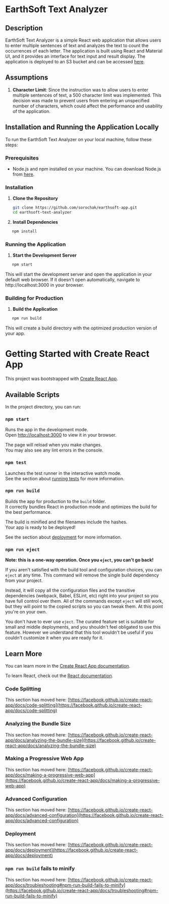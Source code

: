# EarthSoft Text Analyzer

## Description

EarthSoft Text Analyzer is a simple React web application that allows users to enter multiple sentences of text and analyzes the text to count the occurrences of each letter. The application is built using React and Material UI, and it provides an interface for text input and result display. The application is deployed to an S3 bucket and can be accessed [here](http://earthsoft-app.s3-website-us-east-1.amazonaws.com).

## Assumptions

1. **Character Limit**: Since the instruction was to allow users to enter multiple sentences of text, a 500 character limit was implemented. This decision was made to prevent users from entering an unspecified number of characters, which could affect the performance and usability of the application.

## Installation and Running the Application Locally

To run the EarthSoft Text Analyzer on your local machine, follow these steps:

### Prerequisites

- Node.js and npm installed on your machine. You can download Node.js from [here](https://nodejs.org/).

### Installation

1. **Clone the Repository**

   ```bash
   git clone https://github.com/sorochak/earthsoft-app.git
   cd earthsoft-text-analyzer
   ```

2. **Install Dependencies**

```bash
   npm install
```

### Running the Application

1. **Start the Development Server**

```bash
   npm start
```

This will start the development server and open the application in your default web browser. If it doesn't open automatically, navigate to http://localhost:3000 in your browser.

### Building for Production

1. **Build the Application**

```bash
   npm run build
```

This will create a build directory with the optimized production version of your app.

# Getting Started with Create React App

This project was bootstrapped with [Create React App](https://github.com/facebook/create-react-app).

## Available Scripts

In the project directory, you can run:

### `npm start`

Runs the app in the development mode.\
Open [http://localhost:3000](http://localhost:3000) to view it in your browser.

The page will reload when you make changes.\
You may also see any lint errors in the console.

### `npm test`

Launches the test runner in the interactive watch mode.\
See the section about [running tests](https://facebook.github.io/create-react-app/docs/running-tests) for more information.

### `npm run build`

Builds the app for production to the `build` folder.\
It correctly bundles React in production mode and optimizes the build for the best performance.

The build is minified and the filenames include the hashes.\
Your app is ready to be deployed!

See the section about [deployment](https://facebook.github.io/create-react-app/docs/deployment) for more information.

### `npm run eject`

**Note: this is a one-way operation. Once you `eject`, you can't go back!**

If you aren't satisfied with the build tool and configuration choices, you can `eject` at any time. This command will remove the single build dependency from your project.

Instead, it will copy all the configuration files and the transitive dependencies (webpack, Babel, ESLint, etc) right into your project so you have full control over them. All of the commands except `eject` will still work, but they will point to the copied scripts so you can tweak them. At this point you're on your own.

You don't have to ever use `eject`. The curated feature set is suitable for small and middle deployments, and you shouldn't feel obligated to use this feature. However we understand that this tool wouldn't be useful if you couldn't customize it when you are ready for it.

## Learn More

You can learn more in the [Create React App documentation](https://facebook.github.io/create-react-app/docs/getting-started).

To learn React, check out the [React documentation](https://reactjs.org/).

### Code Splitting

This section has moved here: [https://facebook.github.io/create-react-app/docs/code-splitting](https://facebook.github.io/create-react-app/docs/code-splitting)

### Analyzing the Bundle Size

This section has moved here: [https://facebook.github.io/create-react-app/docs/analyzing-the-bundle-size](https://facebook.github.io/create-react-app/docs/analyzing-the-bundle-size)

### Making a Progressive Web App

This section has moved here: [https://facebook.github.io/create-react-app/docs/making-a-progressive-web-app](https://facebook.github.io/create-react-app/docs/making-a-progressive-web-app)

### Advanced Configuration

This section has moved here: [https://facebook.github.io/create-react-app/docs/advanced-configuration](https://facebook.github.io/create-react-app/docs/advanced-configuration)

### Deployment

This section has moved here: [https://facebook.github.io/create-react-app/docs/deployment](https://facebook.github.io/create-react-app/docs/deployment)

### `npm run build` fails to minify

This section has moved here: [https://facebook.github.io/create-react-app/docs/troubleshooting#npm-run-build-fails-to-minify](https://facebook.github.io/create-react-app/docs/troubleshooting#npm-run-build-fails-to-minify)
